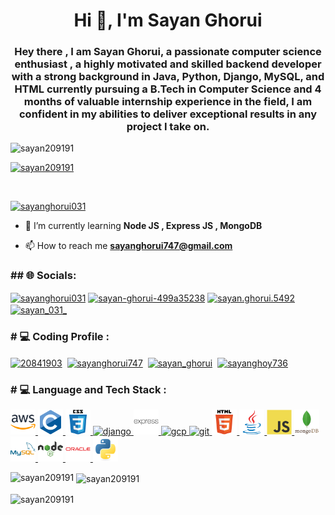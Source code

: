 <h1 align="center">Hi 👋, I'm Sayan Ghorui</h1>
<h3 align="center">Hey there , I am Sayan Ghorui, a passionate computer science enthusiast , a highly motivated and skilled backend developer with a strong background in Java, Python, Django, MySQL, and HTML currently pursuing a B.Tech in Computer Science and 4 months of valuable internship experience in the field, I am confident in my abilities to deliver exceptional results in any project I take on.

</h3>

<p align="left"> <img src="https://komarev.com/ghpvc/?username=sayan209191&label=Profile%20views&color=0e75b6&style=flat" alt="sayan209191" /> </p>

<p align="left"> <a href="https://github.com/ryo-ma/github-profile-trophy"><img src="https://github-profile-trophy.vercel.app/?username=sayan209191" alt="sayan209191" /></a> </p> <br/>

<p align="left"> <a href="https://twitter.com/sayanghorui031" target="blank"><img src="https://img.shields.io/twitter/follow/sayanghorui031?logo=twitter&style=for-the-badge" alt="sayanghorui031" /></a> </p>

- 🌱 I’m currently learning **Node JS , Express JS , MongoDB**

- 📫 How to reach me **sayanghorui747@gmail.com**

<h3 align="left">## 🌐 Socials:</h3>
<p align="left">
<a href="https://twitter.com/sayanghorui031" target="blank"><img align="center" src="https://raw.githubusercontent.com/rahuldkjain/github-profile-readme-generator/master/src/images/icons/Social/twitter.svg" alt="sayanghorui031" height="30" width="40" /></a>
<a href="https://linkedin.com/in/sayan-ghorui-499a35238" target="blank"><img align="center" src="https://raw.githubusercontent.com/rahuldkjain/github-profile-readme-generator/master/src/images/icons/Social/linked-in-alt.svg" alt="sayan-ghorui-499a35238" height="30" width="40" /></a>
<a href="https://fb.com/sayan.ghorui.5492" target="blank"><img align="center" src="https://raw.githubusercontent.com/rahuldkjain/github-profile-readme-generator/master/src/images/icons/Social/facebook.svg" alt="sayan.ghorui.5492" height="30" width="40" /></a>
<a href="https://instagram.com/sayan_031_" target="blank"><img align="center" src="https://raw.githubusercontent.com/rahuldkjain/github-profile-readme-generator/master/src/images/icons/Social/instagram.svg" alt="sayan_031_" height="30" width="40" /></a>
<br/>
<h3 align="left"># 💻 Coding Profile : </h3>
<a href="https://stackoverflow.com/users/20841903" target="blank"><img align="center" src="https://raw.githubusercontent.com/rahuldkjain/github-profile-readme-generator/master/src/images/icons/Social/stack-overflow.svg" alt="20841903" height="30" width="40" /></a>&nbsp;
<a href="https://www.hackerrank.com/sayanghorui747" target="blank"><img align="center" src="https://raw.githubusercontent.com/rahuldkjain/github-profile-readme-generator/master/src/images/icons/Social/hackerrank.svg" alt="sayanghorui747" height="30" width="40" /></a>&nbsp;
<a href="https://www.leetcode.com/sayan_ghorui" target="blank"><img align="center" src="https://raw.githubusercontent.com/rahuldkjain/github-profile-readme-generator/master/src/images/icons/Social/leet-code.svg" alt="sayan_ghorui" height="30" width="40" /></a>&nbsp;
<a href="https://auth.geeksforgeeks.org/user/sayanghoy736" target="blank"><img align="center" src="https://raw.githubusercontent.com/rahuldkjain/github-profile-readme-generator/master/src/images/icons/Social/geeks-for-geeks.svg" alt="sayanghoy736" height="30" width="40" /></a>&nbsp;
</p>

<h3 align="left"># 💻 Language and Tech Stack : </h3>
<p align="left"> <a href="https://aws.amazon.com" target="_blank" rel="noreferrer"> <img src="https://raw.githubusercontent.com/devicons/devicon/master/icons/amazonwebservices/amazonwebservices-original-wordmark.svg" alt="aws" width="40" height="40"/> </a>   <a href="https://www.cprogramming.com/" target="_blank" rel="noreferrer"> <img src="https://raw.githubusercontent.com/devicons/devicon/master/icons/c/c-original.svg" alt="c" width="40" height="40"/> </a>   <a href="https://www.w3schools.com/css/" target="_blank" rel="noreferrer"> <img src="https://raw.githubusercontent.com/devicons/devicon/master/icons/css3/css3-original-wordmark.svg" alt="css3" width="40" height="40"/> </a>   <a href="https://www.djangoproject.com/" target="_blank" rel="noreferrer"> <img src="https://cdn.worldvectorlogo.com/logos/django.svg" alt="django" width="40" height="40"/> </a>   <a href="https://expressjs.com" target="_blank" rel="noreferrer"> <img src="https://raw.githubusercontent.com/devicons/devicon/master/icons/express/express-original-wordmark.svg" alt="express" width="40" height="40"/> </a>   <a href="https://cloud.google.com" target="_blank" rel="noreferrer"> <img src="https://www.vectorlogo.zone/logos/google_cloud/google_cloud-icon.svg" alt="gcp" width="40" height="40"/> </a>   <a href="https://git-scm.com/" target="_blank" rel="noreferrer"> <img src="https://www.vectorlogo.zone/logos/git-scm/git-scm-icon.svg" alt="git" width="40" height="40"/> </a> <a href="https://www.w3.org/html/" target="_blank" rel="noreferrer"> <img src="https://raw.githubusercontent.com/devicons/devicon/master/icons/html5/html5-original-wordmark.svg" alt="html5" width="40" height="40"/> </a>   <a href="https://www.java.com" target="_blank" rel="noreferrer"> <img src="https://raw.githubusercontent.com/devicons/devicon/master/icons/java/java-original.svg" alt="java" width="40" height="40"/> </a>   <a href="https://developer.mozilla.org/en-US/docs/Web/JavaScript" target="_blank" rel="noreferrer"> <img src="https://raw.githubusercontent.com/devicons/devicon/master/icons/javascript/javascript-original.svg" alt="javascript" width="40" height="40"/> </a>   <a href="https://www.mongodb.com/" target="_blank" rel="noreferrer"> <img src="https://raw.githubusercontent.com/devicons/devicon/master/icons/mongodb/mongodb-original-wordmark.svg" alt="mongodb" width="40" height="40"/> </a> <a href="https://www.mysql.com/" target="_blank" rel="noreferrer"> <img src="https://raw.githubusercontent.com/devicons/devicon/master/icons/mysql/mysql-original-wordmark.svg" alt="mysql" width="40" height="40"/> </a>   <a href="https://nodejs.org" target="_blank" rel="noreferrer"> <img src="https://raw.githubusercontent.com/devicons/devicon/master/icons/nodejs/nodejs-original-wordmark.svg" alt="nodejs" width="40" height="40"/> </a>   <a href="https://www.oracle.com/" target="_blank" rel="noreferrer"> <img src="https://raw.githubusercontent.com/devicons/devicon/master/icons/oracle/oracle-original.svg" alt="oracle" width="40" height="40"/> </a>   <a href="https://www.python.org" target="_blank" rel="noreferrer"> <img src="https://raw.githubusercontent.com/devicons/devicon/master/icons/python/python-original.svg" alt="python" width="40" height="40"/> </a> </p>

<p><img align="left" src="https://github-readme-stats.vercel.app/api/top-langs?username=sayan209191&show_icons=true&locale=en&layout=compact" alt="sayan209191" /></p>

<p>&nbsp;<img align="center" src="https://github-readme-stats.vercel.app/api?username=sayan209191&show_icons=true&locale=en" alt="sayan209191" /></p>

<p><img align="center" src="https://github-readme-streak-stats.herokuapp.com/?user=sayan209191&" alt="sayan209191" /></p>
